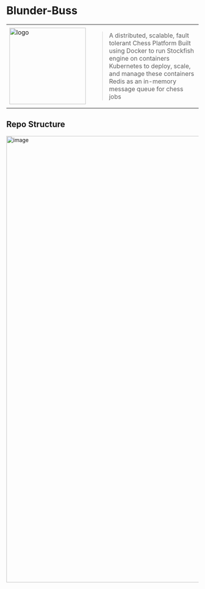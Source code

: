 # Blunder-Buss

<table>
  <tr>
    <td>
      <img width="200" height="200" src="https://github.com/user-attachments/assets/8b04a95e-fbc1-4edd-bfd6-1c5286e9ca0c" alt="logo"/>
    </td>
    <td>
      <blockquote>
        A distributed, scalable, fault tolerant Chess Platform  
        Built using Docker to run Stockfish engine on containers  
        Kubernetes to deploy, scale, and manage these containers  
        Redis as an in-memory message queue for chess jobs
      </blockquote>
    </td>
  </tr>
</table>

## Repo Structure
<img width="1282" height="1168" alt="image" src="https://github.com/user-attachments/assets/198fa812-e60a-4e30-af72-6ad214559c7f" />
